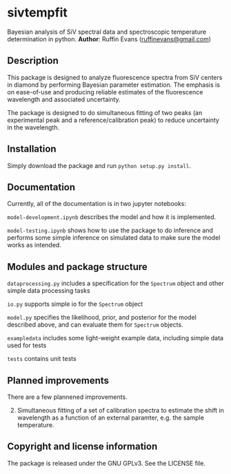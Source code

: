 # sivtempfit
Bayesian analysis of SiV spectral data and spectroscopic temperature determination in python.
**Author**: Ruffin Evans (ruffinevans@gmail.com)

## Description
This package is designed to analyze fluorescence spectra from SiV centers in diamond by performing Bayesian parameter estimation. The emphasis is on ease-of-use and producing reliable estimates of the fluorescence wavelength and associated uncertainty.

The package is designed to do simultaneous fitting of two peaks (an experimental peak and a reference/calibration peak) to reduce uncertainty in the wavelength.

## Installation

Simply download the package and run `python setup.py install`.

## Documentation

Currently, all of the documentation is in two jupyter notebooks:

`model-development.ipynb` describes the model and how it is implemented.

`model-testing.ipynb` shows how to use the package to do inference and performs some simple inference on simulated data to make sure the model works as intended.

## Modules and package structure

`dataprocessing.py` includes a specification for the `Spectrum` object and other simple data processing tasks

`io.py` supports simple io for the `Spectrum` object

`model.py` specifies the likelihood, prior, and posterior for the model described above, and can evaluate them for `Spectrum` objects.

`exampledata` includes some light-weight example data, including simple data used for tests

`tests` contains unit tests

## Planned improvements

There are a few plannened improvements.

2. Simultaneous fitting of a set of calibration spectra to estimate the shift in wavelength as a function of an external paramter, e.g. the sample temperature.

## Copyright and license information

The package is released under the GNU GPLv3. See the LICENSE file.